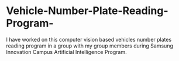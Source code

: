 # Vehicle-Number-Plate-Reading-Program-
I have worked on this computer vision based vehicles number plates reading program in a group with my group members during Samsung Innovation Campus Artificial Intelligence Program.
